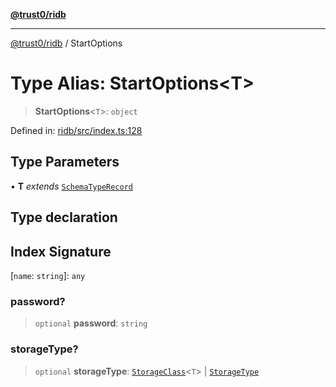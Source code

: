 [**@trust0/ridb**](../README.md)

***

[@trust0/ridb](../README.md) / StartOptions

# Type Alias: StartOptions\<T\>

> **StartOptions**\<`T`\>: `object`

Defined in: [ridb/src/index.ts:128](https://github.com/trust0-project/RIDB/blob/c89348396189a4c9d82fb81a853b3b41c64e5199/packages/ridb/src/index.ts#L128)

## Type Parameters

• **T** *extends* [`SchemaTypeRecord`](SchemaTypeRecord.md)

## Type declaration

## Index Signature

\[`name`: `string`\]: `any`

### password?

> `optional` **password**: `string`

### storageType?

> `optional` **storageType**: [`StorageClass`](StorageClass.md)\<`T`\> \| [`StorageType`](../enumerations/StorageType.md)
